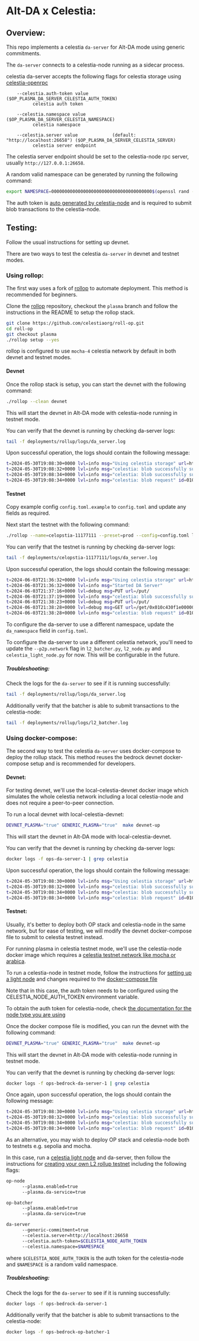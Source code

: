 # Alt-DA x Celestia:

## Overview:

This repo implements a celestia `da-server` for Alt-DA mode using generic
commitments.

The `da-server` connects to a celestia-node running as a sidecar process.

celestia da-server accepts the following flags for celestia storage using
[celestia-openrpc](https://github.com/celestiaorg/celestia-openrpc)

````
    --celestia.auth-token value                                            ($OP_PLASMA_DA_SERVER_CELESTIA_AUTH_TOKEN)
          celestia auth token

    --celestia.namespace value                                             ($OP_PLASMA_DA_SERVER_CELESTIA_NAMESPACE)
          celestia namespace

    --celestia.server value             (default: "http://localhost:26658") ($OP_PLASMA_DA_SERVER_CELESTIA_SERVER)
          celestia server endpoint

````

The celestia server endpoint should be set to the celestia-node rpc server,
usually `http://127.0.0.1:26658`.

A random valid namespace can be generated by running the following command:

```sh
export NAMESPACE=00000000000000000000000000000000000000$(openssl rand -hex 10)
```

The auth token is [auto generated by
celestia-node](https://docs.celestia.org/developers/node-tutorial#auth-token)
and is required to submit blob transactions to the celestia-node.

## Testing:

Follow the usual instructions for setting up devnet.

There are two ways to test the celestia `da-server` in devnet and testnet
modes.

### Using rollop:

The first way uses a fork of [rollop](https://github.com/0xFableOrg/roll-op) to
automate deployment. This method is recommended for beginners.

Clone the [rollop](https://github.com/celestiaorg/roll-op) repository, checkout
the `plasma` branch and follow the instructions in the README to setup the
rollop stack.

```sh
git clone https://github.com/celestiaorg/roll-op.git
cd roll-op
git checkout plasma
./rollop setup --yes
````

rollop is configured to use `mocha-4` celestia network by default in both
devnet and testnet modes.

#### Devnet

Once the rollop stack is setup, you can start the devnet with the following
command:

```sh
./rollop --clean devnet
```

This will start the devnet in Alt-DA mode with celestia-node running in testnet
mode.

You can verify that the devnet is running by checking da-server logs:

```sh
tail -f deployments/rollup/logs/da_server.log
```

Upon successful operation, the logs should contain the following message:

```sh
t=2024-05-30T19:08:30+0000 lvl=info msg="Using celestia storage" url=http://127.0.0.1:26658
t=2024-05-30T19:08:32+0000 lvl=info msg="celestia: blob successfully submitted" id=0900000000000000b25a32154ab00902cfc0269b3239b612ebfe7f7263545119ee7251cc72728142
t=2024-05-30T19:08:34+0000 lvl=info msg="celestia: blob successfully submitted" id=0a00000000000000cb559bc3c6a01b0819460ce86c13165fdc58ac9c81c1e52404f8c4b36097db87
t=2024-05-30T19:08:34+0000 lvl=info msg="celestia: blob request" id=010c0900000000000000b25a32154ab00902cfc0269b3239b612ebfe7f7263545119ee7251cc72728142
```

#### Testnet

Copy example config `config.toml.example` to `config.toml` and update any
fields as required.

Next start the testnet with the following command:


```sh
./rollop --name=celopstia-11177111 --preset=prod --config=config.toml l2
```

You can verify that the testnet is running by checking da-server logs:

```sh
tail -f deployments/celopstia-11177111/logs/da_server.log
```

Upon successful operation, the logs should contain the following message:

```sh
t=2024-06-03T21:36:32+0000 lvl=info msg="Using celestia storage" url=http://127.0.0.1:26658
t=2024-06-03T21:36:32+0000 lvl=info msg="Started DA Server"
t=2024-06-03T21:37:16+0000 lvl=debug msg=PUT url=/put/
t=2024-06-03T21:37:19+0000 lvl=info msg="celestia: blob successfully submitted" id=430f1e0000000000f34842f2c61d3b1fc1fad749ed442320fdce7023669f3116ea8df024ce792b7f
t=2024-06-03T21:38:23+0000 lvl=debug msg=PUT url=/put/
t=2024-06-03T21:38:28+0000 lvl=debug msg=GET url=/get/0x010c430f1e0000000000f34842f2c61d3b1fc1fad749ed442320fdce7023669f3116ea8df024ce792b7f
t=2024-06-03T21:38:28+0000 lvl=info msg="celestia: blob request" id=010c430f1e0000000000f34842f2c61d3b1fc1fad749ed442320fdce7023669f3116ea8df024ce792b7f
```

To configure the da-server to use a different namespace, update the
`da_namespace` field in `config.toml`.

To configure the da-server to use a different celestia network, you'll need to
update the `--p2p.network` flag in `l2_batcher.py`, `l2_node.py` and
`celestia_light_node.py` for now. This will be configurable in the future.

##### Troubleshooting:

Check the logs for the `da-server` to see if it is running successfully:

```sh
tail -f deployments/rollup/logs/da_server.log
```

Additionally verify that the batcher is able to submit transactions to the celestia-node:

```sh
tail -f deployments/rollup/logs/l2_batcher.log
```

### Using docker-compose:

The second way to test the celestia `da-server` uses docker-compose to deploy
the rollup stack. This method reuses the bedrock devnet docker-compose setup
and is recommended for developers.

#### Devnet:

For testing devnet, we'll use the local-celestia-devnet docker image which
simulates the whole celestia network including a local celestia-node and does
not require a peer-to-peer connection.

To run a local devnet with local-celestia-devnet:

```sh
DEVNET_PLASMA="true" GENERIC_PLASMA="true"  make devnet-up
```

This will start the devnet in Alt-DA mode with local-celestia-devnet.

You can verify that the devnet is running by checking da-server logs:

```sh
docker logs -f ops-da-server-1 | grep celestia
```

Upon successful operation, the logs should contain the following message:

```sh
t=2024-05-30T19:08:30+0000 lvl=info msg="Using celestia storage" url=http://da:26658
t=2024-05-30T19:08:32+0000 lvl=info msg="celestia: blob successfully submitted" id=0900000000000000b25a32154ab00902cfc0269b3239b612ebfe7f7263545119ee7251cc72728142
t=2024-05-30T19:08:34+0000 lvl=info msg="celestia: blob successfully submitted" id=0a00000000000000cb559bc3c6a01b0819460ce86c13165fdc58ac9c81c1e52404f8c4b36097db87
t=2024-05-30T19:08:34+0000 lvl=info msg="celestia: blob request" id=010c0900000000000000b25a32154ab00902cfc0269b3239b612ebfe7f7263545119ee7251cc72728142
```

#### Testnet:

Usually, it's better to deploy both OP stack and celestia-node in the same
network, but for ease of testing, we will modify the devnet docker-compose
file to submit to celestia testnet instead.

For running plasma in celestia testnet mode, we'll use the celestia-node docker
image which requires a [celestia testnet network like mocha or
arabica](https://docs.celestia.org/nodes/participate).

To run a celestia-node in testnet mode,
follow the instructions for [setting up a light node](https://docs.celestia.org/developers/optimism#setting-up-your-light-node)
and changes required to the [docker-compose file](https://docs.celestia.org/developers/optimism#docker-changes)

Note that in this case, the auth token needs to be configured using the
CELESTIA_NODE_AUTH_TOKEN environment variable.

To obtain the auth token for celestia-node,
check [the documentation for the node type you are using](https://docs.celestia.org/developers/node-tutorial#auth-token)

Once the docker compose file is modified, you can run the devnet with the following command:

```sh
DEVNET_PLASMA="true" GENERIC_PLASMA="true"  make devnet-up
```

This will start the devnet in Alt-DA mode with celestia-node running in testnet
mode.

You can verify that the devnet is running by checking da-server logs:

```sh
docker logs -f ops-bedrock-da-server-1 | grep celestia
```

Once again, upon successful operation, the logs should contain the following
message:

```sh
t=2024-05-30T19:08:30+0000 lvl=info msg="Using celestia storage" url=http://da:26658
t=2024-05-30T19:08:32+0000 lvl=info msg="celestia: blob successfully submitted" id=0900000000000000b25a32154ab00902cfc0269b3239b612ebfe7f7263545119ee7251cc72728142
t=2024-05-30T19:08:34+0000 lvl=info msg="celestia: blob successfully submitted" id=0a00000000000000cb559bc3c6a01b0819460ce86c13165fdc58ac9c81c1e52404f8c4b36097db87
t=2024-05-30T19:08:34+0000 lvl=info msg="celestia: blob request" id=010c0900000000000000b25a32154ab00902cfc0269b3239b612ebfe7f7263545119ee7251cc72728142
```

As an alternative, you may wish to deploy OP stack and celestia-node both to
testnets e.g. sepolia and mocha.

In this case, run a [celestia light node](https://docs.celestia.org/nodes/light-node#setting-up-your-light-node)
and da-server, then follow the instructions for
[creating your own L2 rollup testnet](https://docs.optimism.io/builders/chain-operators/tutorials/create-l2-rollup)
including the following flags:

```sh
op-node
      --plasma.enabled=true
      --plasma.da-service=true
```

```sh
op-batcher
      --plasma.enabled=true
      --plasma.da-service=true
```

```sh
da-server
      --generic-commitment=true
      --celestia.server=http://localhost:26658
      --celestia.auth-token=$CELESTIA_NODE_AUTH_TOKEN
      --celestia.namespace=$NAMESPACE
```

where `$CELESTIA_NODE_AUTH_TOKEN` is the auth token for the celestia-node and `$NAMESPACE` is a random valid namespace.

##### Troubleshooting:

Check the logs for the `da-server` to see if it is running successfully:

```sh
docker logs -f ops-bedrock-da-server-1
```

Additionally verify that the batcher is able to submit transactions to the celestia-node:

```sh
docker logs -f ops-bedrock-op-batcher-1
```
